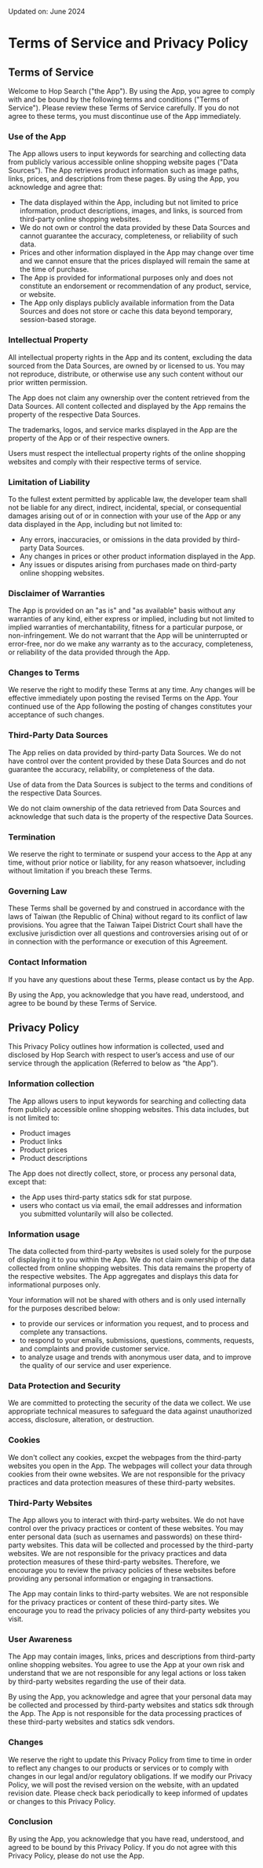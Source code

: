 Updated on: June 2024

# Terms of Service and Privacy Policy

## Terms of Service

Welcome to Hop Search ("the App"). By using the App, you agree to comply with and be bound by the following terms and conditions ("Terms of Service"). Please review these Terms of Service carefully. If you do not agree to these terms, you must discontinue use of the App immediately.


### Use of the App

The App allows users to input keywords for searching and collecting data from publicly various accessible online shopping website pages ("Data Sources"). The App retrieves product information such as image paths, links, prices, and descriptions from these pages. By using the App, you acknowledge and agree that:

* The data displayed within the App, including but not limited to price information, product descriptions, images, and links, is sourced from third-party online shopping websites.
* We do not own or control the data provided by these Data Sources and cannot guarantee the accuracy, completeness, or reliability of such data.
* Prices and other information displayed in the App may change over time and we cannot ensure that the prices displayed will remain the same at the time of purchase.
* The App is provided for informational purposes only and does not constitute an endorsement or recommendation of any product, service, or website.
* The App only displays publicly available information from the Data Sources and does not store or cache this data beyond temporary, session-based storage.

### Intellectual Property

All intellectual property rights in the App and its content, excluding the data sourced from the Data Sources, are owned by or licensed to us. You may not reproduce, distribute, or otherwise use any such content without our prior written permission.

The App does not claim any ownership over the content retrieved from the Data Sources. All content collected and displayed by the App remains the property of the respective Data Sources.

The trademarks, logos, and service marks displayed in the App are the property of the App or of their respective owners.

Users must respect the intellectual property rights of the online shopping websites and comply with their respective terms of service.

### Limitation of Liability

To the fullest extent permitted by applicable law, the developer team shall not be liable for any direct, indirect, incidental, special, or consequential damages arising out of or in connection with your use of the App or any data displayed in the App, including but not limited to:

* Any errors, inaccuracies, or omissions in the data provided by third-party Data Sources.
* Any changes in prices or other product information displayed in the App.
* Any issues or disputes arising from purchases made on third-party online shopping websites.

### Disclaimer of Warranties

The App is provided on an "as is" and "as available" basis without any warranties of any kind, either express or implied, including but not limited to implied warranties of merchantability, fitness for a particular purpose, or non-infringement. We do not warrant that the App will be uninterrupted or error-free, nor do we make any warranty as to the accuracy, completeness, or reliability of the data provided through the App.

### Changes to Terms

We reserve the right to modify these Terms at any time. Any changes will be effective immediately upon posting the revised Terms on the App. Your continued use of the App following the posting of changes constitutes your acceptance of such changes.



### Third-Party Data Sources

The App relies on data provided by third-party Data Sources. We do not have control over the content provided by these Data Sources and do not guarantee the accuracy, reliability, or completeness of the data.

Use of data from the Data Sources is subject to the terms and conditions of the respective Data Sources.

We do not claim ownership of the data retrieved from Data Sources and acknowledge that such data is the property of the respective Data Sources.

### Termination

We reserve the right to terminate or suspend your access to the App at any time, without prior notice or liability, for any reason whatsoever, including without limitation if you breach these Terms.

### Governing Law

These Terms shall be governed by and construed in accordance with the laws of Taiwan (the Republic of China) without regard to its conflict of law provisions. You agree that the Taiwan Taipei District Court shall have the exclusive jurisdiction over all questions and controversies arising out of or in connection with the performance or execution of this Agreement. 

### Contact Information

If you have any questions about these Terms, please contact us by the App.

By using the App, you acknowledge that you have read, understood, and agree to be bound by these Terms of Service.


## Privacy Policy

This Privacy Policy outlines how information is collected, used and disclosed by Hop Search with respect to user’s access and use of our service through the application (Referred to below as “the App”).

### Information collection

The App allows users to input keywords for searching and collecting data from publicly accessible online shopping websites. This data includes, but is not limited to:

* Product images
* Product links
* Product prices
* Product descriptions

The App does not directly collect, store, or process any personal data, except that:

* the App uses third-party statics sdk for stat purpose.
* users who contact us via email, the email addresses and information you submitted voluntarily will also be collected.

### Information usage

The data collected from third-party websites is used solely for the purpose of displaying it to you within the App. We do not claim ownership of the data collected from online shopping websites. This data remains the property of the respective websites. The App aggregates and displays this data for informational purposes only.

Your information will not be shared with others and is only used internally for the purposes described below:

* to provide our services or information you request, and to process and complete any transactions.
* to respond to your emails, submissions, questions, comments, requests, and complaints and provide customer service.
* to analyze usage and trends with anonymous user data, and to improve the quality of our service and user experience.

### Data Protection and Security

We are committed to protecting the security of the data we collect. We use appropriate technical measures to safeguard the data against unauthorized access, disclosure, alteration, or destruction.

### Cookies

We don't collect any cookies, excpet the webpages from the third-party websites you open in the App. The webpages will collect your data through cookies from their owne websites. We are not responsible for the privacy practices and data protection measures of these third-party websites.

### Third-Party Websites

The App allows you to interact with third-party websites. We do not have control over the privacy practices or content of these websites. You may enter personal data (such as usernames and passwords) on these third-party websites. This data will be collected and processed by the third-party websites. We are not responsible for the privacy practices and data protection measures of these third-party websites. Therefore, we encourage you to review the privacy policies of these websites before providing any personal information or engaging in transactions.

The App may contain links to third-party websites. We are not responsible for the privacy practices or content of these third-party sites. We encourage you to read the privacy policies of any third-party websites you visit.

### User Awareness

The App may contain images, links, prices and descriptions from third-party online shopping websites. You agree to use the App at your own risk and understand that we are not responsible for any legal actions or loss taken by third-party websites regarding the use of their data.

By using the App, you acknowledge and agree that your personal data may be collected and processed by third-party websites and statics sdk through the App. The App is not responsible for the data processing practices of these third-party websites and statics sdk vendors. 


### Changes

We reserve the right to update this Privacy Policy from time to time in order to reflect any changes to our products or services or to comply with changes in our legal and/or regulatory obligations. If we modify our Privacy Policy, we will post the revised version on the website, with an updated revision date. Please check back periodically to keep informed of updates or changes to this Privacy Policy.


### Conclusion

By using the App, you acknowledge that you have read, understood, and agreed to be bound by this Privacy Policy. If you do not agree with this Privacy Policy, please do not use the App.

